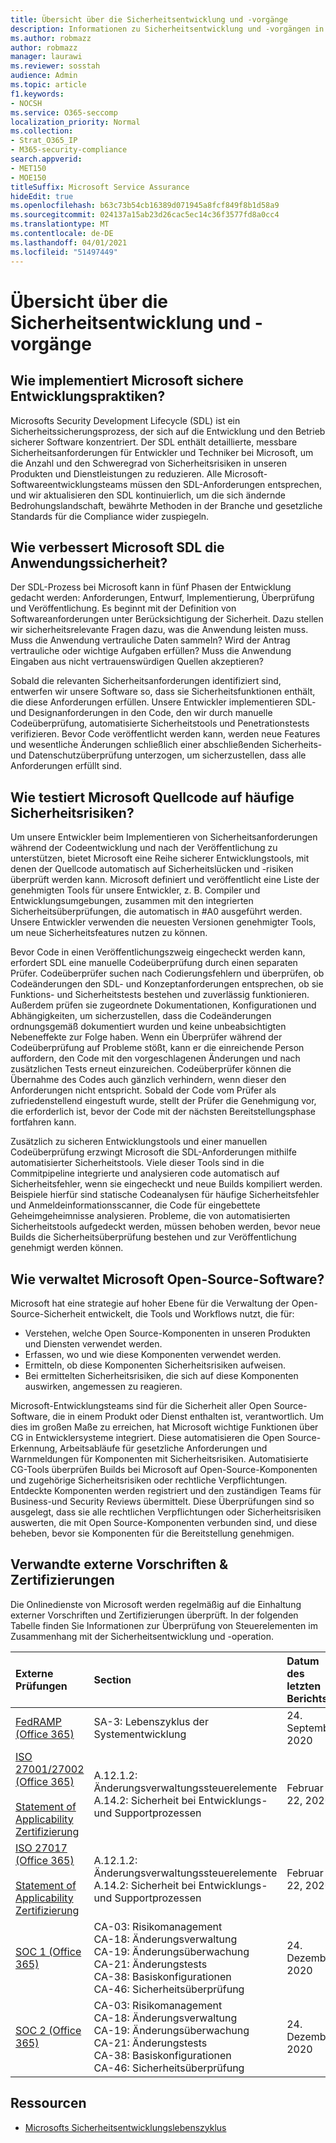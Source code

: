 ```yaml
---
title: Übersicht über die Sicherheitsentwicklung und -vorgänge
description: Informationen zu Sicherheitsentwicklung und -vorgängen in Microsoft 365
ms.author: robmazz
author: robmazz
manager: laurawi
ms.reviewer: sosstah
audience: Admin
ms.topic: article
f1.keywords:
- NOCSH
ms.service: O365-seccomp
localization_priority: Normal
ms.collection:
- Strat_O365_IP
- M365-security-compliance
search.appverid:
- MET150
- MOE150
titleSuffix: Microsoft Service Assurance
hideEdit: true
ms.openlocfilehash: b63c73b54cb16389d071945a8fcf849f8b1d58a9
ms.sourcegitcommit: 024137a15ab23d26cac5ec14c36f3577fd8a0cc4
ms.translationtype: MT
ms.contentlocale: de-DE
ms.lasthandoff: 04/01/2021
ms.locfileid: "51497449"
---
```

# <a name="security-development-and-operations-overview"></a>Übersicht über die Sicherheitsentwicklung und -vorgänge

## <a name="how-does-microsoft-implement-secure-development-practices"></a>Wie implementiert Microsoft sichere Entwicklungspraktiken?

Microsofts Security Development Lifecycle (SDL) ist ein Sicherheitssicherungsprozess, der sich auf die Entwicklung und den Betrieb sicherer Software konzentriert. Der SDL enthält detaillierte, messbare Sicherheitsanforderungen für Entwickler und Techniker bei Microsoft, um die Anzahl und den Schweregrad von Sicherheitsrisiken in unseren Produkten und Dienstleistungen zu reduzieren. Alle Microsoft-Softwareentwicklungsteams müssen den SDL-Anforderungen entsprechen, und wir aktualisieren den SDL kontinuierlich, um die sich ändernde Bedrohungslandschaft, bewährte Methoden in der Branche und gesetzliche Standards für die Compliance wider zuspiegeln.

## <a name="how-does-microsofts-sdl-improve-application-security"></a>Wie verbessert Microsoft SDL die Anwendungssicherheit?

Der SDL-Prozess bei Microsoft kann in fünf Phasen der Entwicklung gedacht werden: Anforderungen, Entwurf, Implementierung, Überprüfung und Veröffentlichung. Es beginnt mit der Definition von Softwareanforderungen unter Berücksichtigung der Sicherheit. Dazu stellen wir sicherheitsrelevante Fragen dazu, was die Anwendung leisten muss. Muss die Anwendung vertrauliche Daten sammeln? Wird der Antrag vertrauliche oder wichtige Aufgaben erfüllen? Muss die Anwendung Eingaben aus nicht vertrauenswürdigen Quellen akzeptieren?

Sobald die relevanten Sicherheitsanforderungen identifiziert sind, entwerfen wir unsere Software so, dass sie Sicherheitsfunktionen enthält, die diese Anforderungen erfüllen. Unsere Entwickler implementieren SDL- und Designanforderungen in den Code, den wir durch manuelle Codeüberprüfung, automatisierte Sicherheitstools und Penetrationstests verifizieren. Bevor Code veröffentlicht werden kann, werden neue Features und wesentliche Änderungen schließlich einer abschließenden Sicherheits- und Datenschutzüberprüfung unterzogen, um sicherzustellen, dass alle Anforderungen erfüllt sind.

## <a name="how-does-microsoft-test-source-code-for-common-vulnerabilities"></a>Wie testiert Microsoft Quellcode auf häufige Sicherheitsrisiken?

Um unsere Entwickler beim Implementieren von Sicherheitsanforderungen während der Codeentwicklung und nach der Veröffentlichung zu unterstützen, bietet Microsoft eine Reihe sicherer Entwicklungstools, mit denen der Quellcode automatisch auf Sicherheitslücken und -risiken überprüft werden kann. Microsoft definiert und veröffentlicht eine Liste der genehmigten Tools für unsere Entwickler, z. B. Compiler und Entwicklungsumgebungen, zusammen mit den integrierten Sicherheitsüberprüfungen, die automatisch in #A0 ausgeführt werden. Unsere Entwickler verwenden die neuesten Versionen genehmigter Tools, um neue Sicherheitsfeatures nutzen zu können.

Bevor Code in einen Veröffentlichungszweig eingecheckt werden kann, erfordert SDL eine manuelle Codeüberprüfung durch einen separaten Prüfer. Codeüberprüfer suchen nach Codierungsfehlern und überprüfen, ob Codeänderungen den SDL- und Konzeptanforderungen entsprechen, ob sie Funktions- und Sicherheitstests bestehen und zuverlässig funktionieren. Außerdem prüfen sie zugeordnete Dokumentationen, Konfigurationen und Abhängigkeiten, um sicherzustellen, dass die Codeänderungen ordnungsgemäß dokumentiert wurden und keine unbeabsichtigten Nebeneffekte zur Folge haben. Wenn ein Überprüfer während der Codeüberprüfung auf Probleme stößt, kann er die einreichende Person auffordern, den Code mit den vorgeschlagenen Änderungen und nach zusätzlichen Tests erneut einzureichen. Codeüberprüfer können die Übernahme des Codes auch gänzlich verhindern, wenn dieser den Anforderungen nicht entspricht. Sobald der Code vom Prüfer als zufriedenstellend eingestuft wurde, stellt der Prüfer die Genehmigung vor, die erforderlich ist, bevor der Code mit der nächsten Bereitstellungsphase fortfahren kann.

Zusätzlich zu sicheren Entwicklungstools und einer manuellen Codeüberprüfung erzwingt Microsoft die SDL-Anforderungen mithilfe automatisierter Sicherheitstools. Viele dieser Tools sind in die Commitpipeline integrierte und analysieren code automatisch auf Sicherheitsfehler, wenn sie eingecheckt und neue Builds kompiliert werden. Beispiele hierfür sind statische Codeanalysen für häufige Sicherheitsfehler und Anmeldeinformationsscanner, die Code für eingebettete Geheimgeheimnisse analysieren. Probleme, die von automatisierten Sicherheitstools aufgedeckt werden, müssen behoben werden, bevor neue Builds die Sicherheitsüberprüfung bestehen und zur Veröffentlichung genehmigt werden können.

## <a name="how-does-microsoft-manage-open-source-software"></a>Wie verwaltet Microsoft Open-Source-Software?

Microsoft hat eine strategie auf hoher Ebene für die Verwaltung der Open-Source-Sicherheit entwickelt, die Tools und Workflows nutzt, die für:

- Verstehen, welche Open Source-Komponenten in unseren Produkten und Diensten verwendet werden.
- Erfassen, wo und wie diese Komponenten verwendet werden.
- Ermitteln, ob diese Komponenten Sicherheitsrisiken aufweisen.
- Bei ermittelten Sicherheitsrisiken, die sich auf diese Komponenten auswirken, angemessen zu reagieren.

Microsoft-Entwicklungsteams sind für die Sicherheit aller Open Source-Software, die in einem Produkt oder Dienst enthalten ist, verantwortlich. Um dies im großen Maße zu erreichen, hat Microsoft wichtige Funktionen über CG in Entwicklersysteme integriert. Diese automatisieren die Open Source-Erkennung, Arbeitsabläufe für gesetzliche Anforderungen und Warnmeldungen für Komponenten mit Sicherheitsrisiken. Automatisierte CG-Tools überprüfen Builds bei Microsoft auf Open-Source-Komponenten und zugehörige Sicherheitsrisiken oder rechtliche Verpflichtungen. Entdeckte Komponenten werden registriert und den zuständigen Teams für Business-und Security Reviews übermittelt. Diese Überprüfungen sind so ausgelegt, dass sie alle rechtlichen Verpflichtungen oder Sicherheitsrisiken auswerten, die mit Open Source-Komponenten verbunden sind, und diese beheben, bevor sie Komponenten für die Bereitstellung genehmigen.

## <a name="related-external-regulations--certifications"></a>Verwandte externe Vorschriften & Zertifizierungen

Die Onlinedienste von Microsoft werden regelmäßig auf die Einhaltung externer Vorschriften und Zertifizierungen überprüft. In der folgenden Tabelle finden Sie Informationen zur Überprüfung von Steuerelementen im Zusammenhang mit der Sicherheitsentwicklung und -operation.

| **Externe Prüfungen** | **Section** | **Datum des letzten Berichts** |
|:--------------------|:------------|:-----------------------|
| [FedRAMP (Office 365)](https://compliance.microsoft.com/compliancemanager) | SA-3: Lebenszyklus der Systementwicklung | 24. September 2020 |
| [ISO 27001/27002 (Office 365)](https://servicetrust.microsoft.com/ViewPage/MSComplianceGuideV3?command=Download&downloadType=Document&downloadId=d7864d4f-e053-4cc4-a964-fa526d07c3be&tab=7027ead0-3d6b-11e9-b9e1-290b1eb4cdeb&docTab=7027ead0-3d6b-11e9-b9e1-290b1eb4cdeb_ISO_Reports) <br><br> [Statement of Applicability](https://servicetrust.microsoft.com/ViewPage/MSComplianceGuide?command=Download&downloadType=Document&downloadId=8ee1e46b-2ada-4e7b-bb7d-4c55a8cb6fcd&docTab=4ce99610-c9c0-11e7-8c2c-f908a777fa4d_ISO_Reports) <br> [Zertifizierung](https://servicetrust.microsoft.com/ViewPage/MSComplianceGuideV3?command=Download&downloadType=Document&downloadId=1e84a14a-2468-45ac-9412-5e53250d57ec&tab=7027ead0-3d6b-11e9-b9e1-290b1eb4cdeb&docTab=7027ead0-3d6b-11e9-b9e1-290b1eb4cdeb_ISO_Reports) | A.12.1.2: Änderungsverwaltungssteuerelemente <br> A.14.2: Sicherheit bei Entwicklungs- und Supportprozessen | Februar 22, 2020 |
| [ISO 27017 (Office 365)](https://servicetrust.microsoft.com/ViewPage/MSComplianceGuideV3?command=Download&downloadType=Document&downloadId=d7864d4f-e053-4cc4-a964-fa526d07c3be&tab=7027ead0-3d6b-11e9-b9e1-290b1eb4cdeb&docTab=7027ead0-3d6b-11e9-b9e1-290b1eb4cdeb_ISO_Reports) <br><br> [Statement of Applicability](https://servicetrust.microsoft.com/ViewPage/MSComplianceGuide?command=Download&downloadType=Document&downloadId=8ee1e46b-2ada-4e7b-bb7d-4c55a8cb6fcd&docTab=4ce99610-c9c0-11e7-8c2c-f908a777fa4d_ISO_Reports) <br> [Zertifizierung](https://servicetrust.microsoft.com/ViewPage/MSComplianceGuideV3?command=Download&downloadType=Document&downloadId=70de0999-5451-43a3-9ef4-761e8fbfb1a3&tab=7027ead0-3d6b-11e9-b9e1-290b1eb4cdeb&docTab=7027ead0-3d6b-11e9-b9e1-290b1eb4cdeb_ISO_Reports) | A.12.1.2: Änderungsverwaltungssteuerelemente <br> A.14.2: Sicherheit bei Entwicklungs- und Supportprozessen | Februar 22, 2020 |
| [SOC 1 (Office 365)](https://servicetrust.microsoft.com/ViewPage/MSComplianceGuideV3?command=Download&downloadType=Document&downloadId=90df3f9c-3aaf-4dbf-99d0-ca9f2991721b&tab=7027ead0-3d6b-11e9-b9e1-290b1eb4cdeb&docTab=7027ead0-3d6b-11e9-b9e1-290b1eb4cdeb_SOC_%2F_SSAE_16_Reports) | CA-03: Risikomanagement <br> CA-18: Änderungsverwaltung <br> CA-19: Änderungsüberwachung <br> CA-21: Änderungstests <br> CA-38: Basiskonfigurationen <br> CA-46: Sicherheitsüberprüfung | 24. Dezember 2020 |
| [SOC 2 (Office 365)](https://servicetrust.microsoft.com/ViewPage/MSComplianceGuideV3?command=Download&downloadType=Document&downloadId=a73c1738-7892-42b7-acd3-87b6371c53f6&tab=7027ead0-3d6b-11e9-b9e1-290b1eb4cdeb&docTab=7027ead0-3d6b-11e9-b9e1-290b1eb4cdeb_SOC_%2F_SSAE_16_Reports) | CA-03: Risikomanagement <br> CA-18: Änderungsverwaltung <br> CA-19: Änderungsüberwachung <br> CA-21: Änderungstests <br> CA-38: Basiskonfigurationen <br> CA-46: Sicherheitsüberprüfung | 24. Dezember 2020 |

## <a name="resources"></a>Ressourcen

- [Microsofts Sicherheitsentwicklungslebenszyklus](https://www.microsoft.com/securityengineering/sdl)
